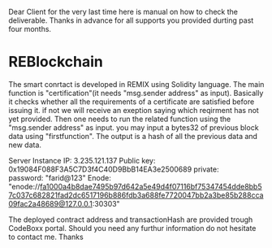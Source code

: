 Dear Client for the very last time here is manual on how to check the deliverable.
Thanks in advance for all supports you provided durting past four months.
# REBlockchain
The smart conrtact is developed in REMIX using Solidity language.
The main function is "certification"(it needs "msg.sender address" as input). Basically it checks whether all the requirements of a certificate are satisfied before issuing it. if not we will receive an exeption saying which reqirment has not yet provided. Then one needs to run the related function using the "msg.sender address" as input. 
you may input a bytes32 of previous block data using "firstfunction".
The output is a hash of all the previous data and new data.


Server Instance IP:  3.235.121.137
Public key:          0x19084F088F3A5C7D3f4C40D9BbB14EA3e2500689
private:       
password:            "farid@123"
Enode:               "enode://fa1000a4b8dae7495b97d642a5e49d4f07116bf75347454dde8bb57c037c682821fad2dc6517196b886fdb3a688fe7720047bb2a3be85b288cca09fac2a48689@127.0.0.1:30303"

The deployed contract address and transactionHash are provided trough CodeBoxx portal.
Should you need any furthur information do not hesitate to contact me.
Thanks

